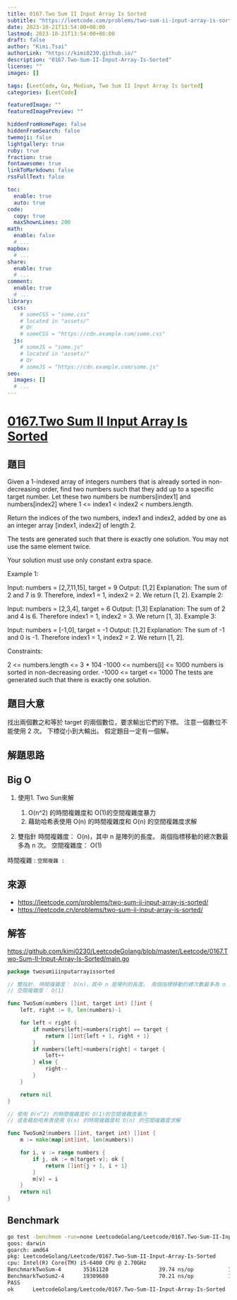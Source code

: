 ```yaml
---
title: 0167.Two Sum II Input Array Is Sorted
subtitle: "https://leetcode.com/problems/two-sum-ii-input-array-is-sorted/"
date: 2023-10-21T13:54:00+08:00
lastmod: 2023-10-21T13:54:00+08:00
draft: false
author: "Kimi.Tsai"
authorLink: "https://kimi0230.github.io/"
description: "0167.Two-Sum-II-Input-Array-Is-Sorted"
license: ""
images: []

tags: [LeetCode, Go, Medium, Two Sum II Input Array Is Sorted]
categories: [LeetCode]

featuredImage: ""
featuredImagePreview: ""

hiddenFromHomePage: false
hiddenFromSearch: false
twemoji: false
lightgallery: true
ruby: true
fraction: true
fontawesome: true
linkToMarkdown: false
rssFullText: false

toc:
  enable: true
  auto: true
code:
  copy: true
  maxShownLines: 200
math:
  enable: false
  # ...
mapbox:
  # ...
share:
  enable: true
  # ...
comment:
  enable: true
  # ...
library:
  css:
    # someCSS = "some.css"
    # located in "assets/"
    # Or
    # someCSS = "https://cdn.example.com/some.css"
  js:
    # someJS = "some.js"
    # located in "assets/"
    # Or
    # someJS = "https://cdn.example.com/some.js"
seo:
  images: []
  # ...
---
```

# [0167.Two Sum II Input Array Is Sorted](https://leetcode.com/problems/two-sum-ii-input-array-is-sorted/)

## 題目
Given a 1-indexed array of integers numbers that is already sorted in non-decreasing order, find two numbers such that they add up to a specific target number. Let these two numbers be numbers[index1] and numbers[index2] where 1 <= index1 < index2 < numbers.length.

Return the indices of the two numbers, index1 and index2, added by one as an integer array [index1, index2] of length 2.

The tests are generated such that there is exactly one solution. You may not use the same element twice.

Your solution must use only constant extra space.

 

Example 1:

Input: numbers = [2,7,11,15], target = 9
Output: [1,2]
Explanation: The sum of 2 and 7 is 9. Therefore, index1 = 1, index2 = 2. We return [1, 2].
Example 2:

Input: numbers = [2,3,4], target = 6
Output: [1,3]
Explanation: The sum of 2 and 4 is 6. Therefore index1 = 1, index2 = 3. We return [1, 3].
Example 3:

Input: numbers = [-1,0], target = -1
Output: [1,2]
Explanation: The sum of -1 and 0 is -1. Therefore index1 = 1, index2 = 2. We return [1, 2].
 

Constraints:

2 <= numbers.length <= 3 * 104
-1000 <= numbers[i] <= 1000
numbers is sorted in non-decreasing order.
-1000 <= target <= 1000
The tests are generated such that there is exactly one solution.

## 題目大意
找出兩個數之和等於 target 的兩個數位，要求輸出它們的下標。 注意一個數位不能使用 2 次。 下標從小到大輸出。 假定題目一定有一個解。

## 解題思路

## Big O
1. 使用1. Two Sun來解
   1. O(n^2) 的時間複雜度和 O(1)的空間複雜度暴力
   2. 藉助哈希表使用 O(n) 的時間複雜度和 O(n) 的空間複雜度求解

2. 雙指針
時間複雜度： O(n)，其中 n 是陣列的長度。 兩個指標移動的總次數最多為 n 次。
空間複雜度： O(1)

時間複雜 : ``
空間複雜 : ``

## 來源
* https://leetcode.com/problems/two-sum-ii-input-array-is-sorted/
* https://leetcode.cn/problems/two-sum-ii-input-array-is-sorted/

## 解答
https://github.com/kimi0230/LeetcodeGolang/blob/master/Leetcode/0167.Two-Sum-II-Input-Array-Is-Sorted/main.go

```go
package twosumiiinputarrayissorted

// 雙指針. 時間複雜度： O(n)，其中 n 是陣列的長度。 兩個指標移動的總次數最多為 n 次。
// 空間複雜度： O(1)

func TwoSum(numbers []int, target int) []int {
	left, right := 0, len(numbers)-1

	for left < right {
		if numbers[left]+numbers[right] == target {
			return []int{left + 1, right + 1}
		}
		if numbers[left]+numbers[right] < target {
			left++
		} else {
			right--
		}
	}

	return nil
}

// 使用 O(n^2) 的時間複雜度和 O(1)的空間複雜度暴力
// 或者藉助哈希表使用 O(n) 的時間複雜度和 O(n) 的空間複雜度求解

func TwoSum2(numbers []int, target int) []int {
	m := make(map[int]int, len(numbers))

	for i, v := range numbers {
		if j, ok := m[target-v]; ok {
			return []int{j + 1, i + 1}
		}
		m[v] = i
	}
	return nil
}


```

##  Benchmark

```sh
go test -benchmem -run=none LeetcodeGolang/Leetcode/0167.Two-Sum-II-Input-Array-Is-Sorted -bench=.
goos: darwin
goarch: amd64
pkg: LeetcodeGolang/Leetcode/0167.Two-Sum-II-Input-Array-Is-Sorted
cpu: Intel(R) Core(TM) i5-6400 CPU @ 2.70GHz
BenchmarkTwoSum-4       35161128                39.74 ns/op           16 B/op          1 allocs/op
BenchmarkTwoSum2-4      19309680                70.21 ns/op           16 B/op          1 allocs/op
PASS
ok      LeetcodeGolang/Leetcode/0167.Two-Sum-II-Input-Array-Is-Sorted   2.866s
```